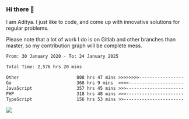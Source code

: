 ### Hi there 👋

I am Aditya. I just like to code, and come up with innovative solutions for regular problems.

Please note that a lot of work I do is on Gitlab and other branches than master, so my contribution graph will be complete mess.

<!--START_SECTION:waka-->

```txt
From: 30 January 2020 - To: 24 January 2025

Total Time: 2,576 hrs 20 mins

Other                      808 hrs 47 mins >>>>>>>>-----------------   31.39 %
Go                         368 hrs 9 mins  >>>>---------------------   14.29 %
JavaScript                 357 hrs 45 mins >>>----------------------   13.89 %
PHP                        318 hrs 48 mins >>>----------------------   12.37 %
TypeScript                 156 hrs 53 mins >>-----------------------   06.09 %
```

<!--END_SECTION:waka-->

![](https://komarev.com/ghpvc/?username=BrainBuzzer)
